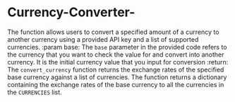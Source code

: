# Currency-Converter-

The function allows users to convert a specified amount of a currency to another currency using a provided API key and a list of supported currencies.
    :param base: The `base` parameter in the provided code refers to the currency that you want to check the value for and convert into another currency. It is the initial currency value that you input for conversion
    :return: The `convert_currency` function returns the exchange rates of the specified base currency against a list of currencies. The function returns a dictionary containing the exchange rates of the base currency to all the currencies in the `CURRENCIES` list.
  
